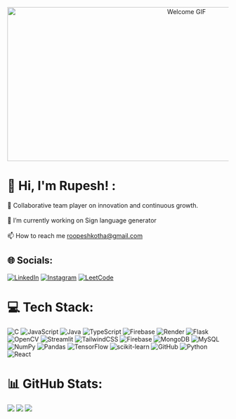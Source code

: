 <p align="center">
  <img src="https://cdnb.artstation.com/p/assets/images/images/036/125/405/original/igor-freitas-mesa.gif?1616779562" alt="Welcome GIF" width="800" height="350" />
</p>

# 👋 Hi, I'm Rupesh! :
🤝 Collaborative team player on innovation and continuous growth.<br><br>
🔭 I’m currently working on Sign language generator<br><br>📫 How to reach me roopeshkotha@gmail.com


## 🌐 Socials:  
[![LinkedIn](https://img.shields.io/badge/LinkedIn-%230077B5.svg?logo=linkedin&logoColor=white)](https://linkedin.com/in/rupeshkotha)  [![Instagram](https://img.shields.io/badge/Instagram-%23E4405F.svg?logo=instagram&logoColor=white)](https://instagram.com/rupesh_kotha)  [![LeetCode](https://img.shields.io/badge/LeetCode-%23FFA116.svg?logo=leetcode&logoColor=black)](https://leetcode.com/u/ESC_11/)  


# 💻 Tech Stack:
![C](https://img.shields.io/badge/c-%2300599C.svg?style=flat&logo=c&logoColor=white) ![JavaScript](https://img.shields.io/badge/javascript-%23323330.svg?style=flat&logo=javascript&logoColor=%23F7DF1E) ![Java](https://img.shields.io/badge/java-%23ED8B00.svg?style=flat&logo=openjdk&logoColor=white) ![TypeScript](https://img.shields.io/badge/typescript-%23007ACC.svg?style=flat&logo=typescript&logoColor=white) ![Firebase](https://img.shields.io/badge/firebase-%23039BE5.svg?style=flat&logo=firebase) ![Render](https://img.shields.io/badge/Render-%46E3B7.svg?style=flat&logo=render&logoColor=white) ![Flask](https://img.shields.io/badge/flask-%23000.svg?style=flat&logo=flask&logoColor=white) ![OpenCV](https://img.shields.io/badge/opencv-%23white.svg?style=flat&logo=opencv&logoColor=white) ![Streamlit](https://img.shields.io/badge/Streamlit-%23FE4B4B.svg?style=flat&logo=streamlit&logoColor=white) ![TailwindCSS](https://img.shields.io/badge/tailwindcss-%2338B2AC.svg?style=flat&logo=tailwind-css&logoColor=white) ![Firebase](https://img.shields.io/badge/firebase-a08021?style=flat&logo=firebase&logoColor=ffcd34) ![MongoDB](https://img.shields.io/badge/MongoDB-%234ea94b.svg?style=flat&logo=mongodb&logoColor=white) ![MySQL](https://img.shields.io/badge/mysql-4479A1.svg?style=flat&logo=mysql&logoColor=white) ![NumPy](https://img.shields.io/badge/numpy-%23013243.svg?style=flat&logo=numpy&logoColor=white) ![Pandas](https://img.shields.io/badge/pandas-%23150458.svg?style=flat&logo=pandas&logoColor=white) ![TensorFlow](https://img.shields.io/badge/TensorFlow-%23FF6F00.svg?style=flat&logo=TensorFlow&logoColor=white) ![scikit-learn](https://img.shields.io/badge/scikit--learn-%23F7931E.svg?style=flat&logo=scikit-learn&logoColor=white) ![GitHub](https://img.shields.io/badge/github-%23121011.svg?style=flat&logo=github&logoColor=white) ![Python](https://img.shields.io/badge/python-3670A0?style=flat&logo=python&logoColor=ffdd54) ![React](https://img.shields.io/badge/react-61DAFB?style=flat&logo=react&logoColor=black)

# 📊 GitHub Stats:
![](https://github-readme-stats.vercel.app/api?username=Rupeshkotha&theme=radical&hide_border=false&include_all_commits=true&count_private=false) ![](https://nirzak-streak-stats.vercel.app/?user=Rupeshkotha&theme=radical&hide_border=false) ![](https://github-readme-stats.vercel.app/api/top-langs/?username=Rupeshkotha&theme=radical&hide_border=false&include_all_commits=true&count_private=false&layout=compact)



